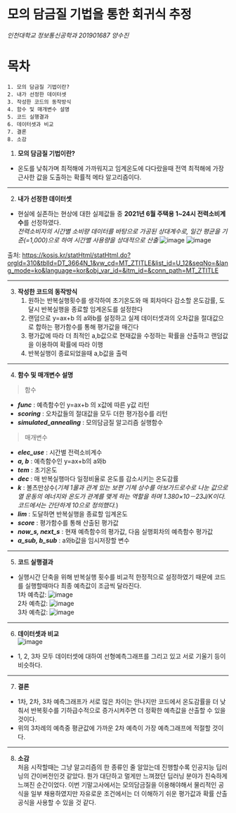 # 모의 담금질 기법을 통한 회귀식 추정  
*인천대학교 정보통신공학과 201901687 양수진*
# 목차
    1. 모의 담금질 기법이란?
    2. 내가 선정한 데이터셋
    3. 작성한 코드의 동작방식
    4. 함수 및 매개변수 설명
    5. 코드 실행결과
    6. 데이터셋과 비교
    7. 결론
    8. 소감

1. **모의 담금질 기법이란?**
* 온도를 낮춰가며 최적해에 가까워지고 임계온도에 다다랐을때 전역 최적해에 가장 근사한 값을 도출하는 확률적 메타 알고리즘이다.

---
2. **내가 선정한 데이터셋**
* 현실에 실존하는 현상에 대한 실제값들 중 **2021년 6월 주택용 1~24시 전력소비계수**를 선정하였다.  
*전력소비자의 시간별 소비량 데이터를 바탕으로 가공된 상대계수로, 일간 평균을 기준(=1,000)으로 하여 시간별 사용량을 상대적으로 산출*
![image](https://user-images.githubusercontent.com/101388182/173496133-c56b9605-71f6-4bf3-98c1-54033914256a.png)
![image](https://user-images.githubusercontent.com/101388182/173863459-69235bc4-14dd-48a7-bd66-7c0fddc3d771.png)

출처: https://kosis.kr/statHtml/statHtml.do?orgId=310&tblId=DT_3664N_1&vw_cd=MT_ZTITLE&list_id=U_12&seqNo=&lang_mode=ko&language=kor&obj_var_id=&itm_id=&conn_path=MT_ZTITLE


---
3. **작성한 코드의 동작방식**
    1. 원하는 반복실행횟수를 생각하여 초기온도와 매 회차마다 감소할 온도감률, 도달시 반복실행을 종료할 임계온도를 설정한다
    2. 랜덤으로 y=ax+b 의 a와b를 설정하고 실제 데이터셋과의 오차값을 절대값으로 합하는 평가함수를 통해 평가값을 매긴다
    3. 평가값에 따라 더 최적인 a,b값으로 현재값을 수정하는 확률을 산출하고 랜덤값을 이용하여 확률에 따라 이행
    4. 반복실행이 종료되었을때 a,b값을 출력

---
4. **함수 및 매개변수 설명**
>함수
* ***func*** : 예측함수인 y=ax+b 의 x값에 따른 y값 리턴
* ***scoring*** : 오차값들의 절대값을 모두 더한 평가점수를 리턴
* ***simulated_annealing*** : 모의담금질 알고리즘 실행함수  

>매개변수
* ***elec_use*** : 시간별 전력소비계수
* ***a, b*** : 예측함수인 y=ax+b의 a와b
* ***tem*** : 초기온도
* ***dec*** : 매 반복실행마다 일정비율로 온도를 감소시키는 온도감률
* ***k*** : 볼츠만상수(*기체 1몰과 관계 있는 보편 기체 상수를 아보가드로수로 나눈 값으로 열 운동의 에너지와 온도가 관계를 맺게 하는 역할을 하며 1.380×10－23J/K이다. 코드에서는 간단하게 10으로 정의했다.*)
* ***lim*** : 도달하면 반복실행을 종료할 임계온도
* ***score*** : 평가함수를 통해 산출된 평가값
* ***now_s, next_s*** : 현재 예측함수의 평가값, 다음 실행회차의 예측함수 평가값
* ***a_sub, b_sub*** : a와b값을 임시저장할 변수


---
5. **코드 실행결과**
* 실행시간 단축을 위해 반복실행 횟수를 비교적 한정적으로 설정하였기 때문에 코드를 실행할때마다 최종 예측값이 조금씩 달라진다.  
1차 예측값: ![image](https://user-images.githubusercontent.com/101388182/174005579-8beee2de-43b7-4044-9d74-41bd9f8bd684.png)  
2차 예측값: ![image](https://user-images.githubusercontent.com/101388182/174006059-06e00618-d3d9-4657-9afa-f037cf850beb.png)  
3차 예측값: ![image](https://user-images.githubusercontent.com/101388182/174006119-c0547cf9-0721-4b3d-8c98-01dacae8e63d.png)  

---
6. **데이터셋과 비교**  
![image](https://user-images.githubusercontent.com/101388182/174011713-eea0f1c0-4814-43a9-9f9c-a4452f5c7359.png)  
* 1, 2, 3차 모두 데이터셋에 대하여 선형예측그래프를 그리고 있고 서로 기울기 등이 비슷하다.
---
7. **결론**
* 1차, 2차, 3차 예측그래프가 서로 많은 차이는 안나지만 코드에서 온도감률을 더 낮춰서 반복횟수를 기하급수적으로 증가시켜주면 더 정확한 예측값을 산출할 수 있을 것이다.
* 위의 3차례의 예측중 평균값에 가까운 2차 예측이 가장 예측그래프에 적절할 것이다.

---
8. **소감**  
처음 시작할때는 그냥 알고리즘의 한 종류인 줄 알았는데 진행할수록 인공지능 딥러닝의 간이버전인것 같았다. 뭔가 대단하고 멀게만 느껴졌던 딥러닝 분야가 친숙하게 느껴진 순간이었다.
이번 기말고사에서는 모의담금질을 이용해야해서 물리적인 공식을 일부 채용하였지만 자유로운 조건에서는 더 이해하기 쉬운 평가값과 확률 산출공식을 사용할 수 있을 것 같다.
